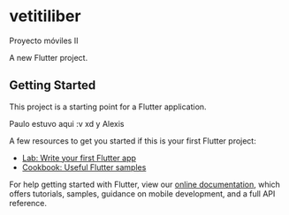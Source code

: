 # vetitiliber
Proyecto móviles II

A new Flutter project.

## Getting Started

This project is a starting point for a Flutter application.

Paulo estuvo aqui :v xd y Alexis

A few resources to get you started if this is your first Flutter project:

- [Lab: Write your first Flutter app](https://flutter.dev/docs/get-started/codelab)
- [Cookbook: Useful Flutter samples](https://flutter.dev/docs/cookbook)

For help getting started with Flutter, view our
[online documentation](https://flutter.dev/docs), which offers tutorials,
samples, guidance on mobile development, and a full API reference.
